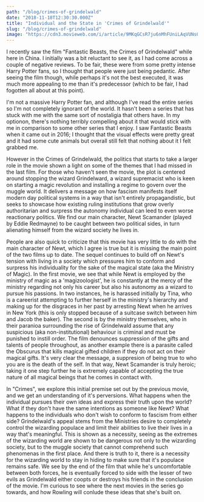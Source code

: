 ```yaml
---
path: "/blog/crimes-of-grindelwald"
date: "2018-11-18T12:30:30.000Z"
title: "Individual and the State in 'Crimes of Grindelwald'"
slug: "/blog/crimes-of-grindelwald"
image: "https://cdn3.movieweb.com/i/article/9MKqGCsR7ju6nMhFUniLAqVUNsOuoU/798:50/Fantastic-Beasts-The-Crimes-Of-Grindelwald-Movie-Review.jpg"
---
```


I recently saw the film "Fantastic Beasts, the Crimes of Grindelwald" while here in China. I initially was a bit reluctant to see it, as I had come across a couple of negative reviews. To be fair, these were from some pretty intense Harry Potter fans, so I thought that people were just being pedantic. After seeing the film though, while perhaps it's not the best executed, it was much more appealing to me than it's predecessor (which to be fair, I had fogotten all about at this point).

I'm not a massive Harry Potter fan, and although I've read the entire series so I'm not completely ignorant of the world. It hasn't been a series that has stuck with me with the same sort of nostaligia that others have. In my optionon, there's nothing terribly compelling about it that would stick with me in comparison to some other series that I enjoy. I saw Fantastic Beasts when it came out in 2016; I thought that the visual effects were pretty great and it had some cute animals but overall still felt that nothing about it I felt grabbed me.

However in the Crimes of Grindelwald, the politics that starts to take a larger role in the movie shown a light on some of the themes that I had missed in the last film. For those who haven't seen the movie, the plot is centered around stopping the wizard Grindelward, a wizard supremacist who is keen on starting a magic revolution and installing a regime to govern over the muggle world. It delivers a message on how fascism manifests itself modern day political systems in a way that isn't entirely propagandistic, but seeks to showcase how existing ruling institutions that grow overly authoritarian and   surpress the autonomy individual can leed to even worse reactionary politics. We find our main character, Newt Scamander (played by Eddie Redmayne) to be caught between two political sides, in turn alienating himself from the wizard society he lives in.

People are also quick to criticize that this movie has very little to do with the main character of Newt, which I agree is true but it is missing the main point of the two films up to date. The sequel continues to build off on Newt's tension with living in a society which pressures him to conform and surpress his individuality for the sake of the magical state (aka the Ministry of Magic). In the first movie, we see that while Newt is employed by the ministry of magic as a 'magizoologist', he is constantly at the mercy of the ministry regarding not only his career but also his autonomy as a wizard to pursue his passions. In two instances, he is harassed initially by Tina, who is a careerist attempting to further herself in the ministry's hierarchy and making up for the disgraces in her past by arresting Newt when he arrives in New York (this is only stopped because of a suitcase switch between him and Jacob the baker). The second is by the ministry themselves, who in their paranioa surrounding the rise of Grindelwald assume that any suspicious (aka non-institutional) behaviour is criminal and must be punished to instill order. The film denounces suppression of the gifts and talents of people throughout, as another example there is a  parasite called the Obscurus that kills magical gifted children if they do not act on their magical gifts. It's very clear the message, a suppresion of being true to who you are is the death of the self. In that way, Newt Scamander is truly heroic; taking it one step further he is extremely capable of accepting the true nature of all magical beings that he comes in contact with.

In "Crimes", we explore this initial premise set out by the previous movie, and we get an understanding of it's perversions. What happens when the individual pursues their own ideas and express their truth upon the world? What if they don't have the same intentions as someone like Newt? What happens to the individuals who don't wish to conform to fascism from either side? Grindelwald's appeal stems from the Ministries desire to completely control the wizarding populace and limit their abilities to live their lives in a way that's meaningful. This is shown as a necessity, seeing as the extremes of the wizarding world are shown to be dangerous not only to the wizarding society, but to the muggle society that cannot comprehend such phenomenas in the first place. And there is truth to it, there is a necessity for the wizarding world to stay in hiding to make sure that it's populace remains safe. We see by the end of the film that while he's uncomfortable between both forces, he is eventually forced to side with the lesser of two evils as Grindelwald either coopts or destroys his friends in the conclusion of the movie. I'm curious to see where the next movies in the series go towards, and how Rowling will conlude these ideas that she's built on.




